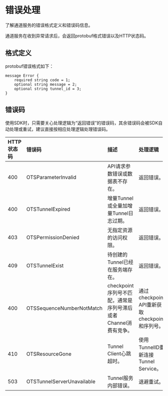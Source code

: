 # 错误处理

了解通道服务的错误格式定义和错误码信息。

通道服务在收到异常请求后，会返回protobuf格式错误以及HTTP状态码。

## 格式定义

protobuf错误格式如下：

```
message Error {
    required string code = 1;
    optional string message = 2;
    optional string tunnel_id = 3;
}
```

## 错误码

使用SDK时，只需要关心处理逻辑为“返回错误”的错误码，其余错误码会被SDK自动处理或重试，建议直接按相应处理逻辑处理错误码。

|HTTP状态码|错误码|描述|处理逻辑|
|:------|:--|:-|:---|
|400|OTSParameterInvalid|API请求参数错误或数据表不存在。|返回错误。|
|400|OTSTunnelExpired|增量Tunnel或全量加增量Tunnel日志过期。|返回错误。|
|403|OTSPermissionDenied|无指定资源的访问权限。|返回错误。|
|409|OTSTunnelExist|待创建的Tunnel已经在服务端存在。|返回错误。|
|400|OTSSequenceNumberNotMatch|checkpoint序列号不匹配，通常是序列号滞后或者Channel消费有竞争。|通过checkpoint API重新获取checkpoint和序列号。|
|410|OTSResourceGone|Tunnel Client心跳超时。|使用TunnelID重新连接Tunnel Service。|
|503|OTSTunnelServerUnavailable|Tunnel服务内部错误。|退避重试。|

